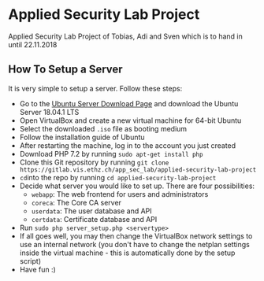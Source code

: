 Applied Security Lab Project
============================

Applied Security Lab Project of Tobias, Adi and Sven which is to hand in until 22.11.2018

How To Setup a Server
---------------------

It is very simple to setup a server. Follow these steps:

  * Go to the [Ubuntu Server Download Page](https://www.ubuntu.com/download/server) and download the Ubuntu Server 18.04.1 LTS
  * Open VirtualBox and create a new virtual machine for 64-bit Ubuntu
  * Select the downloaded `.iso` file as booting medium
  * Follow the installation guide of Ubuntu
  * After restarting the machine, log in to the account you just created
  * Download PHP 7.2 by running `sudo apt-get install php`
  * Clone this Git repository by running `git clone https://gitlab.vis.ethz.ch/app_sec_lab/applied-security-lab-project`
  * `cd`into the repo by running `cd applied-security-lab-project`
  * Decide what server you would like to set up. There are four possibilities:
    * `webapp`: The web frontend for users and administrators
    * `coreca`: The Core CA server
    * `userdata`: The user database and API
    * `certdata`: Certificate database and API
  * Run `sudo php server_setup.php <servertype>`
  * If all goes well, you may then change the VirtualBox network settings to use an internal network (you don't have to change the netplan settings inside the virtual machine - this is automatically done by the setup script)
  * Have fun :)

